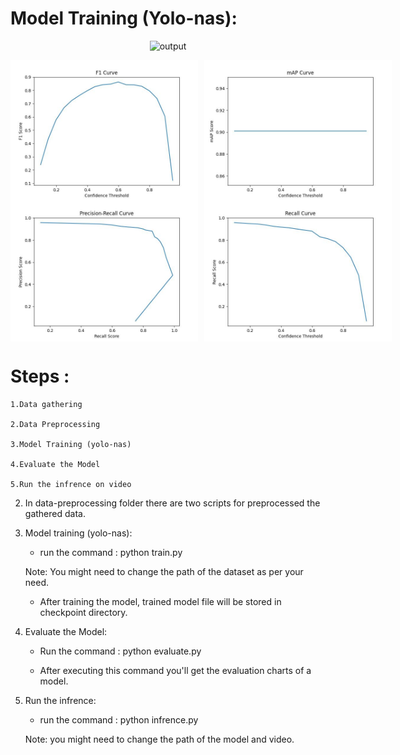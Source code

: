# Model Training (Yolo-nas):

<p align="center">
  <img src="./samples/output.gif" alt="output">
</p>

<div style="display: flex;">
  <img src="kitti-model-evaluation/F1_Score.jpg" alt="Image 1" width="300" style="margin-right: 10px;">
  <img src="./kitti-model-evaluation/mAP_Score.jpg" alt="Image 2" width="300">
</div>

<div style="display: flex;">
  <img src="./kitti-model-evaluation/Precision_Recall.jpg" alt="Image 1" width="300" style="margin-right: 10px;">
  <img src="./kitti-model-evaluation/Recall_Score.jpg" alt="Image 2" width="300">
</div>


# Steps :

	1.Data gathering
	
	2.Data Preprocessing
	
	3.Model Training (yolo-nas)
	
	4.Evaluate the Model
	
	5.Run the infrence on video

	
2. In data-preprocessing folder there are two scripts for preprocessed the gathered data.

3. Model training (yolo-nas):

	* run the command : python train.py
	
	Note: You might need to change the path of the dataset as per your need.
	
	* After training the model, trained model file will be stored in checkpoint directory.
	
4. Evaluate the Model:
	
	* Run the command : python evaluate.py
	 
	* After executing this command you'll get the evaluation charts of a model.

5. Run the infrence:

	* run the command : python infrence.py
	
	Note: you might need to change the path of the model and video.
	

	

